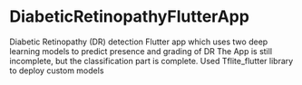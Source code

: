 # DiabeticRetinopathyFlutterApp
Diabetic Retinopathy (DR) detection Flutter app which uses two deep learning models to predict presence and grading of DR
The App is still incomplete, but the classification part is complete.
Used Tflite_flutter library to deploy custom models
